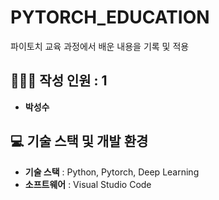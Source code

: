 # PYTORCH_EDUCATION
파이토치 교육 과정에서 배운 내용을 기록 및 적용
 
## 🧑‍🤝‍🧑 작성 인원 : 1
- **박성수** 

## 💻 기술 스택 및 개발 환경
- **기술 스택** : Python, Pytorch, Deep Learning
- **소프트웨어** : Visual Studio Code
